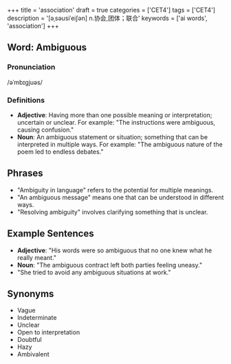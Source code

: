 +++
title = 'association'
draft = true
categories = ['CET4']
tags = ['CET4']
description = '[əˌsəusiˈei∫ən] n.协会,团体；联合'
keywords = ['ai words', 'association']
+++

## Word: Ambiguous

### Pronunciation
/əˈmbɪgjuəs/

### Definitions
- **Adjective**: Having more than one possible meaning or interpretation; uncertain or unclear. For example: "The instructions were ambiguous, causing confusion."
- **Noun**: An ambiguous statement or situation; something that can be interpreted in multiple ways. For example: "The ambiguous nature of the poem led to endless debates."

## Phrases
- "Ambiguity in language" refers to the potential for multiple meanings.
- "An ambiguous message" means one that can be understood in different ways.
- "Resolving ambiguity" involves clarifying something that is unclear.

## Example Sentences
- **Adjective**: "His words were so ambiguous that no one knew what he really meant."
- **Noun**: "The ambiguous contract left both parties feeling uneasy."
- "She tried to avoid any ambiguous situations at work."

## Synonyms
- Vague
- Indeterminate
- Unclear
- Open to interpretation
- Doubtful
- Hazy
- Ambivalent
